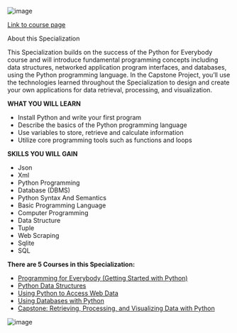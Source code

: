 ![image](https://user-images.githubusercontent.com/33997173/141052647-7c59deb2-691f-44e9-9a6d-bd6953d67dbc.png)

[Link to course page](https://www.coursera.org/specializations/python?specialization=ibm-machine-learning)

About this Specialization

This Specialization builds on the success of the Python for Everybody course and will introduce fundamental programming concepts including data structures, networked application program interfaces, and databases, using the Python programming language. In the Capstone Project, you’ll use the technologies learned throughout the Specialization to design and create your own  applications for data retrieval, processing, and visualization.

**WHAT YOU WILL LEARN**
* Install Python and write your first program
* Describe the basics of the Python programming language
* Use variables to store, retrieve and calculate information
* Utilize core programming tools such as functions and loops

**SKILLS YOU WILL GAIN**
* Json
* Xml
* Python Programming
* Database (DBMS)
* Python Syntax And Semantics
* Basic Programming Language
* Computer Programming
* Data Structure
* Tuple
* Web Scraping
* Sqlite
* SQL

**There are 5 Courses in this Specialization:**
* [Programming for Everybody (Getting Started with Python)](https://www.coursera.org/learn/python?specialization=python)
* [Python Data Structures](https://www.coursera.org/learn/python-data?specialization=python)
* [Using Python to Access Web Data](https://www.coursera.org/learn/python-network-data?specialization=python)
* [Using Databases with Python](https://www.coursera.org/learn/python-databases?specialization=python)
* [Capstone: Retrieving, Processing, and Visualizing Data with Python](https://www.coursera.org/learn/python-data-visualization?specialization=python)

![image](https://user-images.githubusercontent.com/33997173/141053001-a390c86e-1330-46a9-ba3f-36818e6111a2.png)

